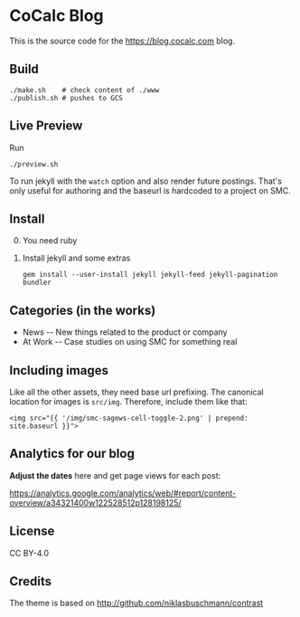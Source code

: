 # CoCalc Blog

This is the source code for the https://blog.cocalc.com blog.

## Build

    ./make.sh    # check content of ./www
    ./publish.sh # pushes to GCS

## Live Preview

Run

    ./preview.sh

To run jekyll with the `watch` option and also render future postings.
That's only useful for authoring and the baseurl is hardcoded to a project on SMC.

## Install

0. You need ruby

1. Install jekyll and some extras

       gem install --user-install jekyll jekyll-feed jekyll-pagination bundler

## Categories (in the works)
- News -- New things related to the product or company
- At Work -- Case studies on using SMC for something real

## Including images

Like all the other assets, they need base url prefixing.
The canonical location for images is `src/img`.
Therefore, include them like that:

    <img src="{{ '/img/smc-sagews-cell-toggle-2.png' | prepend: site.baseurl }}">

## Analytics for our blog

**Adjust the dates** here and get page views for each post:

https://analytics.google.com/analytics/web/#report/content-overview/a34321400w122528512p128198125/

## License

CC BY-4.0

## Credits

The theme is based on http://github.com/niklasbuschmann/contrast
